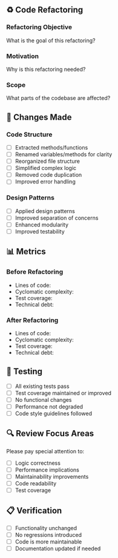 ## ♻️ Code Refactoring

### Refactoring Objective
What is the goal of this refactoring?

### Motivation
Why is this refactoring needed?

### Scope
What parts of the codebase are affected?

## 🔄 Changes Made
### Code Structure
- [ ] Extracted methods/functions
- [ ] Renamed variables/methods for clarity
- [ ] Reorganized file structure
- [ ] Simplified complex logic
- [ ] Removed code duplication
- [ ] Improved error handling

### Design Patterns
- [ ] Applied design patterns
- [ ] Improved separation of concerns
- [ ] Enhanced modularity
- [ ] Improved testability

## 📊 Metrics
### Before Refactoring
- Lines of code: 
- Cyclomatic complexity: 
- Test coverage: 
- Technical debt: 

### After Refactoring
- Lines of code: 
- Cyclomatic complexity: 
- Test coverage: 
- Technical debt: 

## 🧪 Testing
- [ ] All existing tests pass
- [ ] Test coverage maintained or improved
- [ ] No functional changes
- [ ] Performance not degraded
- [ ] Code style guidelines followed

## 🔍 Review Focus Areas
Please pay special attention to:
- [ ] Logic correctness
- [ ] Performance implications
- [ ] Maintainability improvements
- [ ] Code readability
- [ ] Test coverage

## 📋 Verification
- [ ] Functionality unchanged
- [ ] No regressions introduced
- [ ] Code is more maintainable
- [ ] Documentation updated if needed